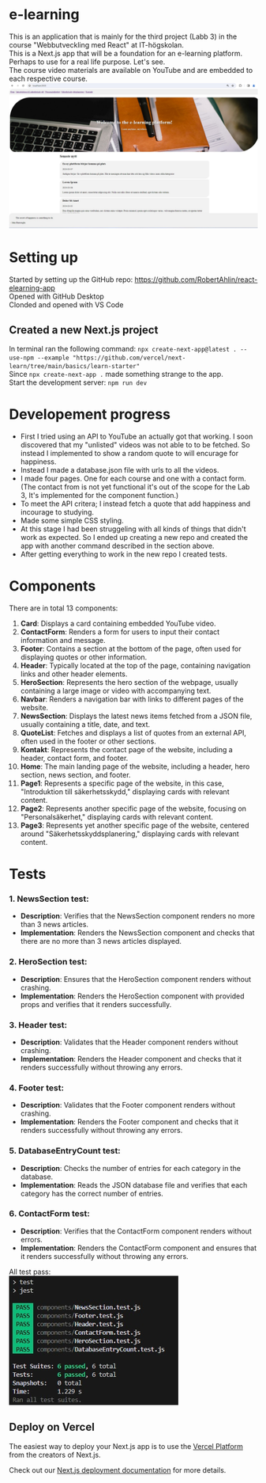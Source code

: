 
# e-learning
This is an application that is mainly for the third project (Labb 3) in the course "Webbutveckling med React" at IT-högskolan.  
This is a Next.js app that will be a foundation for an e-learning platform. Perhaps to use for a real life purpose. Let's see.  
The course video materials are available on YouTube and are embedded to each respective course.  
<img src="./readmefiles/demo.jpg" alt="Screenshot showing the e-larning app.">

# Setting up
Started by setting up the GitHub repo:
https://github.com/RobertAhlin/react-elearning-app  
Opened with GitHub Desktop  
Clonded and opened with VS Code

## Created a new Next.js project
In terminal ran the following command: `npx create-next-app@latest . --use-npm --example "https://github.com/vercel/next-learn/tree/main/basics/learn-starter"`  
Since `npx create-next-app .` made something strange to the app.  
Start the development server: `npm run dev`  

# Developement progress
* First I tried using an API to YouTube an actually got that working. I soon discovered that my "unlisted" videos was not able to to be fetched. So instead I implemented to show a random quote to will encurage for happiness.
* Instead I made a database.json file with urls to all the videos.  
* I made four pages. One for each course and one with a contact form. (The contact from is not yet functional it's out of the scope for the Lab 3, It's implemented for the component function.)
* To meet the API critera; I instead fetch a quote that add happiness and incourage to studying.
* Made some simple CSS styling.  
* At this stage I had been struggeling with all kinds of things that didn't work as expected. So I ended up creating a new repo and created the app with another command described in the section above.  
* After getting everything to work in the new repo I created tests.

# Components
There are in total 13 components:
1. **Card**: Displays a card containing embedded YouTube video.
2. **ContactForm**: Renders a form for users to input their contact information and message.
3. **Footer**: Contains a section at the bottom of the page, often used for displaying quotes or other information.
4. **Header**: Typically located at the top of the page, containing navigation links and other header elements.
5. **HeroSection**: Represents the hero section of the webpage, usually containing a large image or video with accompanying text.
6. **Navbar**: Renders a navigation bar with links to different pages of the website.
7. **NewsSection**: Displays the latest news items fetched from a JSON file, usually containing a title, date, and text.
8. **QuoteList**: Fetches and displays a list of quotes from an external API, often used in the footer or other sections.
9. **Kontakt**: Represents the contact page of the website, including a header, contact form, and footer.
10. **Home**: The main landing page of the website, including a header, hero section, news section, and footer.
11. **Page1**: Represents a specific page of the website, in this case, "Introduktion till säkerhetsskydd," displaying cards with relevant content.
12. **Page2**: Represents another specific page of the website, focusing on "Personalsäkerhet," displaying cards with relevant content.
13. **Page3**: Represents yet another specific page of the website, centered around "Säkerhetsskyddsplanering," displaying cards with relevant content.

# Tests
### 1. NewsSection test:
- **Description**: Verifies that the NewsSection component renders no more than 3 news articles.
- **Implementation**: Renders the NewsSection component and checks that there are no more than 3 news articles displayed.

### 2. HeroSection test:
- **Description**: Ensures that the HeroSection component renders without crashing.
- **Implementation**: Renders the HeroSection component with provided props and verifies that it renders successfully.

### 3. Header test:
- **Description**: Validates that the Header component renders without crashing.
- **Implementation**: Renders the Header component and checks that it renders successfully without throwing any errors.

### 4. Footer test:
- **Description**: Validates that the Footer component renders without crashing.
- **Implementation**: Renders the Footer component and checks that it renders successfully without throwing any errors.

### 5. DatabaseEntryCount test:
- **Description**: Checks the number of entries for each category in the database.
- **Implementation**: Reads the JSON database file and verifies that each category has the correct number of entries.

### 6. ContactForm test:
- **Description**: Verifies that the ContactForm component renders without errors.
- **Implementation**: Renders the ContactForm component and ensures that it renders successfully without throwing any errors.

All test pass:  
<img src="./readmefiles/test-passed.jpg" alt="Screenshot from terminal show that all test pass">

## Deploy on Vercel

The easiest way to deploy your Next.js app is to use the [Vercel Platform](https://vercel.com/new?utm_medium=default-template&filter=next.js&utm_source=create-next-app&utm_campaign=create-next-app-readme) from the creators of Next.js.

Check out our [Next.js deployment documentation](https://nextjs.org/docs/deployment) for more details.